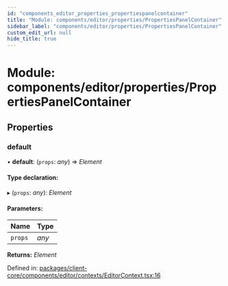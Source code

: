 ```yaml
---
id: "components_editor_properties_propertiespanelcontainer"
title: "Module: components/editor/properties/PropertiesPanelContainer"
sidebar_label: "components/editor/properties/PropertiesPanelContainer"
custom_edit_url: null
hide_title: true
---
```


# Module: components/editor/properties/PropertiesPanelContainer

## Properties

### default

• **default**: (`props`: *any*) => *Element*

#### Type declaration:

▸ (`props`: *any*): *Element*

#### Parameters:

Name | Type |
:------ | :------ |
`props` | *any* |

**Returns:** *Element*

Defined in: [packages/client-core/components/editor/contexts/EditorContext.tsx:16](https://github.com/xr3ngine/xr3ngine/blob/56376a778/packages/client-core/components/editor/contexts/EditorContext.tsx#L16)
